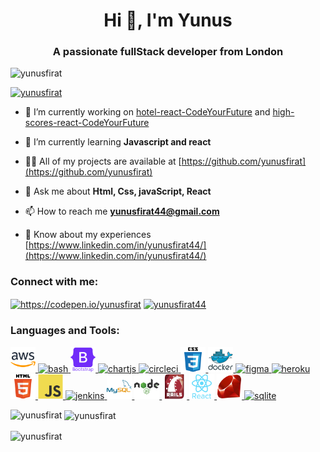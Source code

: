 <h1 align="center">Hi 👋, I'm Yunus</h1>
<h3 align="center">A passionate fullStack developer from London</h3>

<p align="left"> <img src="https://komarev.com/ghpvc/?username=yunusfirat&label=Profile%20views&color=0e75b6&style=flat" alt="yunusfirat" /> </p>

<p align="left"> <a href="https://github.com/ryo-ma/github-profile-trophy"><img src="https://github-profile-trophy.vercel.app/?username=yunusfirat" alt="yunusfirat" /></a> </p>

- 🔭 I’m currently working on [hotel-react-CodeYourFuture](https://cyf-yunusfirat-hotel-react.netlify.app/) and [high-scores-react-CodeYourFuture](https://cyf-yunusfirat-scores.netlify.app/)


- 🌱 I’m currently learning **Javascript and react**

- 👨‍💻 All of my projects are available at [https://github.com/yunusfirat](https://github.com/yunusfirat)

- 💬 Ask me about **Html, Css, javaScript, React**

- 📫 How to reach me **yunusfirat44@gmail.com**

- 📄 Know about my experiences [https://www.linkedin.com/in/yunusfirat44/](https://www.linkedin.com/in/yunusfirat44/)

<h3 align="left">Connect with me:</h3>
<p align="left">
<a href="https://codepen.io/https://codepen.io/yunusfirat" target="blank"><img align="center" src="https://cdn.jsdelivr.net/npm/simple-icons@3.0.1/icons/codepen.svg" alt="https://codepen.io/yunusfirat" height="30" width="40" /></a>
<a href="https://linkedin.com/in/yunusfirat44" target="blank"><img align="center" src="https://cdn.jsdelivr.net/npm/simple-icons@3.0.1/icons/linkedin.svg" alt="yunusfirat44" height="30" width="40" /></a>
</p>

<h3 align="left">Languages and Tools:</h3>
<p align="left"> <a href="https://aws.amazon.com" target="_blank"> <img src="https://raw.githubusercontent.com/devicons/devicon/master/icons/amazonwebservices/amazonwebservices-original-wordmark.svg" alt="aws" width="40" height="40"/> </a> <a href="https://www.gnu.org/software/bash/" target="_blank"> <img src="https://www.vectorlogo.zone/logos/gnu_bash/gnu_bash-icon.svg" alt="bash" width="40" height="40"/> </a> <a href="https://getbootstrap.com" target="_blank"> <img src="https://raw.githubusercontent.com/devicons/devicon/master/icons/bootstrap/bootstrap-plain-wordmark.svg" alt="bootstrap" width="40" height="40"/> </a> <a href="https://www.chartjs.org" target="_blank"> <img src="https://www.chartjs.org/media/logo-title.svg" alt="chartjs" width="40" height="40"/> </a> <a href="https://circleci.com" target="_blank"> <img src="https://www.vectorlogo.zone/logos/circleci/circleci-icon.svg" alt="circleci" width="40" height="40"/> </a> <a href="https://www.w3schools.com/css/" target="_blank"> <img src="https://raw.githubusercontent.com/devicons/devicon/master/icons/css3/css3-original-wordmark.svg" alt="css3" width="40" height="40"/> </a> <a href="https://www.docker.com/" target="_blank"> <img src="https://raw.githubusercontent.com/devicons/devicon/master/icons/docker/docker-original-wordmark.svg" alt="docker" width="40" height="40"/> </a> <a href="https://www.figma.com/" target="_blank"> <img src="https://www.vectorlogo.zone/logos/figma/figma-icon.svg" alt="figma" width="40" height="40"/> </a> <a href="https://heroku.com" target="_blank"> <img src="https://www.vectorlogo.zone/logos/heroku/heroku-icon.svg" alt="heroku" width="40" height="40"/> </a> <a href="https://www.w3.org/html/" target="_blank"> <img src="https://raw.githubusercontent.com/devicons/devicon/master/icons/html5/html5-original-wordmark.svg" alt="html5" width="40" height="40"/> </a> <a href="https://developer.mozilla.org/en-US/docs/Web/JavaScript" target="_blank"> <img src="https://raw.githubusercontent.com/devicons/devicon/master/icons/javascript/javascript-original.svg" alt="javascript" width="40" height="40"/> </a> <a href="https://www.jenkins.io" target="_blank"> <img src="https://www.vectorlogo.zone/logos/jenkins/jenkins-icon.svg" alt="jenkins" width="40" height="40"/> </a> <a href="https://www.mysql.com/" target="_blank"> <img src="https://raw.githubusercontent.com/devicons/devicon/master/icons/mysql/mysql-original-wordmark.svg" alt="mysql" width="40" height="40"/> </a> <a href="https://nodejs.org" target="_blank"> <img src="https://raw.githubusercontent.com/devicons/devicon/master/icons/nodejs/nodejs-original-wordmark.svg" alt="nodejs" width="40" height="40"/> </a> <a href="https://rubyonrails.org" target="_blank"> <img src="https://raw.githubusercontent.com/devicons/devicon/master/icons/rails/rails-original-wordmark.svg" alt="rails" width="40" height="40"/> </a> <a href="https://reactjs.org/" target="_blank"> <img src="https://raw.githubusercontent.com/devicons/devicon/master/icons/react/react-original-wordmark.svg" alt="react" width="40" height="40"/> </a> <a href="https://www.ruby-lang.org/en/" target="_blank"> <img src="https://raw.githubusercontent.com/devicons/devicon/master/icons/ruby/ruby-original.svg" alt="ruby" width="40" height="40"/> </a> <a href="https://www.sqlite.org/" target="_blank"> <img src="https://www.vectorlogo.zone/logos/sqlite/sqlite-icon.svg" alt="sqlite" width="40" height="40"/> </a> </p>

<p><img align="left" src="https://github-readme-stats.vercel.app/api/top-langs?username=yunusfirat&show_icons=true&locale=en&layout=compact" alt="yunusfirat" /></p>

<p>&nbsp;<img align="center" src="https://github-readme-stats.vercel.app/api?username=yunusfirat&show_icons=true&locale=en" alt="yunusfirat" /></p>

<p><img align="center" src="https://github-readme-streak-stats.herokuapp.com/?user=yunusfirat&" alt="yunusfirat" /></p>
